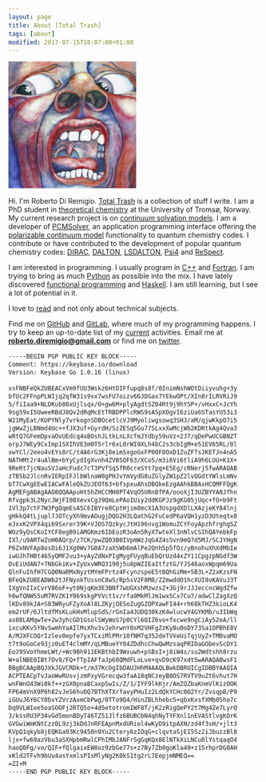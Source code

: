 ```yaml
---
layout: page
title: About [Total Trash]
tags: [about]
modified: 2017-07-15T10:07:00+01:00
---
```


<img src="/images/crimson_king.jpg" class="right" width="256" id="me">

Hi. I'm Roberto Di Remigio.
[Total Trash](https://totaltrash.xyz) is a collection of stuff I write.
I am a PhD student in [theoretical chemistry] at the University of Tromsø, Norway.
My current research project is on [continuum solvation models].
I am a developer of [PCMSolver], an application programming interface offering
the [polarizable continuum model] functionality to quantum chemistry codes.
I contribute or have contributed to the development of popular quantum chemistry codes:
[DIRAC], [DALTON], [LSDALTON], [Psi4] and [ReSpect].

[theoretical chemistry]: https://en.wikipedia.org/wiki/Theoretical_chemistry
[continuum solvation models]: https://en.wikipedia.org/wiki/Implicit_solvation
[PCMSolver]: http://pcmsolver.readthedocs.org/
[polarizable continuum model]: https://en.wikipedia.org/wiki/Polarizable_continuum_model
[DIRAC]: http://diracprogram.org
[DALTON]: http://www.daltonprogram.org/
[LSDALTON]: http://www.daltonprogram.org/
[Psi4]: http://www.psicode.org/
[ReSpect]: http://rel-qchem.sav.sk/

I am interested in programming. I usually program in [C++] and [Fortran].
I am trying to bring as much [Python] as possible into the mix.
I have lately discovered [functional programming] and [Haskell]. I am still learning,
but I see a lot of potential in it.

[C++]: https://en.wikipedia.org/wiki/C%2B%2B
[Fortran]: https://en.wikipedia.org/wiki/Fortran
[Python]: https://en.wikipedia.org/wiki/Python_(programming_language)
[functional programming]: https://en.wikipedia.org/wiki/Functional_programming
[Haskell]: http://en.wikipedia.org/wiki/Haskell_(programming_language)

I love to [read] and not only about technical subjects.

[read]: /reads/

Find me on [GitHub] and [GitLab], where much of my programming happens.
I try to keep an up-to-date list of my [current] activities.
Email me at **roberto.diremigio@gmail.com** or find me on [twitter].

[current]: /currently
[GitHub]: http://github.com/robertodr
[GitLab]: https://gitlab.com/u/robertodr
[twitter]: https://twitter.com/_boberto_

```
-----BEGIN PGP PUBLIC KEY BLOCK-----
Comment: https://keybase.io/download
Version: Keybase Go 1.0.16 (linux)

xsFNBFeQkZUBEACxVm9fUU3Wskz6HtDIFfupq8s8f/0InimNshWOtDiiyvuhg+3y
bfUc2FFnpPLWIjq2qfW31s9xx7wsFU7oizv66JDGax7YEkwOPt/XIn8rILRVRiJ9
5/fiIaa9+NLDKub80xUjlsqx/O+gw6M+plyAgdtSZ04Rt9j9hYSP+/vHxxC+JcYh
9sg59xI5UweeRBdJ8Qv2dRqMcEtTRBDPPlcRWS9sASpXOgvI6ziUa6STasYU53i3
W21MyEat/KUPYNly7vrkognSDBOcetlcVJ9Myoliwgsowq3SHJ/aM/qjwKkpO7i5
jgWwZjLBNmd4Uc++fJX3uf+GyrdH/SzZESq5Gu77SLxxXwMcjWb2KDRtkAg4Qva3
wRtQ7GFemDpvaOvUEdcq4oBOshJLtkLnLXcfmJYdby59uVz+2J7/qDePwUCGBNZT
orpJ7WEy9CxImp1SXIhVE3m0T5rlr6xL0rWI9XLh4bC2s3cbIgM+e51EV65RL/0l
xwYCl/2eeo4vEYs8rC/t4A6rG3Kj8eimSxgoGxFP00F8OxD1ZuZFTsJKETJn4nA5
NATHMt2r4uAlBm+bYyCydIgXvnh4ZVBSQF63/XCo5/m3i6Vi6tliA9h6LUU+K1X+
9ReRt7jcNauSVJaHcFudc7cT3PVfSqSfR0creSYt7pq+E5Eg/cRNerj5fwARAQAB
zTBSb2JlcnRvIERpIFJlbWlnaW8gPHJvYmVydG8uZGlyZW1pZ2lvQGdtYWlsLmNv
bT7CwXgEEwEIACwFAleQkZUJEOT63+bfspxuAhsDBQkeEzgAAhkBBAsHCQMFFQgK
AgMEFgABAgAAO8QQAApuHt5hZHCCMH8PT4VqO5URnBfPA/oooXjI3UZBYYA0Jfhn
Rfvgpk3L2NycJWjFI08XevxCgJ9QmLePAoIUiy2ddKGPJz9gKG05jUqc+fO+b9Ft
1Vl3p7ctF7W3PgQqmEsA5C6IBYre8CptHjim8mcX1A3UspgdXDlLXAzjeKY84lnj
gHkkQ4tLjupl7JOTcyXh9mvAOugjDQG2H3LQathG2FuCedP6aVQH1yzD3Uteqtx0
eJxxK2VPX4qi69Sxrer39K+VJOS7QzkycJtH196nvg1WomuZCYFoyApzhfrghgSZ
WOz9yQsCKoIYCF8egB9iAMGKmz6IbEozR3oAn5RyXTwteXl3nNlvCSIhQAYebkFp
IXl/u9ARTwZoH0AQrp/z7CK/pwZQ03B0IVpmWzJqG4Z4s5vn9mQ7d5MJ/SCJYHgN
P6ZxNVFAp8osDi6J1Xg0Wv7G0A7zaXSWb6mAlPe2Qnh5p5fOz/yBnohuXhXdMbIe
iwUJhTHBt46SyQMF2vu3+yAyZdNxPIgMygFUyqBuEbQrUzd4xZY11CpgzpNGdf3W
OvEiUdAN7+7NbGkiKv+ZyUxvWRQ3190j5u8pWZIEaItfztG/YJ546aoxWpqm69Ua
QlnFuIhfH7CGQ0NaRMxNyztMYmFPrtz4FcynzspeE5tBQhGiMm+5B3L+Z2xKzsFN
BFeQkZUBEADWb2tJFNyokTUssnC8wS/Rp5sV2F8M8/ZZmwddO1hcXUI8vKAVuJ3T
IXgVnIIxCvrV86oF+yt0NjqKm3E3BNf7wUGXshMzwzsZ+3Gj9rJJJeccncWgdZfw
h6wfQNW55uM7RVZK1Y069skgPVVct1v/rfa9MkMlJm1wx5Cx7Cu7/adwClZagXzQ
lKDv89kJA+S03WRyuFZyXoAl8LZKyjOESoZugGZOPXawFI44+rh68kTHZ3kioLK4
em2rUF/6JltdfMsKLukHvMlupSdS/rGnIa4JUDQ30kzK4wlucwY4GYKMb/u3IbWq
as08LAMqwTe+2w3yhcGD1GsolSWyWoS7p0CYl6QIZ6vo+fxcwe9ngCiAy52eA/ll
ixcuKKv5YNvSwmhYaAIlMsXhv3vJehrwnY0sM2VHFgZzKy8u0oDY73Sa1OPBhE8V
A/MJXFCOQrIzlev0epfe7yxTCxiMlPMr10fNM7q352deTVVeUiTqjUyZ+TMBvaMO
t7t9oGoCe93jz0uET4clmMY/qLMBueYY04ZDdhcChwQwMzsaqPRIOaGObevScDY1
EoJ95VoYhmeLWt/+Wc9Bh911EKBthbI9Wxuwh+pSBsI+j8iW4s/su2Wdtshh8rzu
W+alNBE0IBt7Ov9/FQ+fTpIAFfaJp68QMdFLoLve+qvD9cK97xdt5wARAQABwsF1
BBgBCAApBQJXkJGVCRDk+t/m37KcbgIbDAUJHhM4AAQLBwkDBRUICgIDBBYAAQIA
ACPTEACpTvJaoWwRUsvjzmPxyVGrecqw3faA18qNCzeyB0OS7RVTV9uZt6vhut7H
wnFWnO43Wi0kf++zGX0pnaBCaxpSwIs/Z/1/IYF9lkKjr/AmZQZbaKnmVlKizOOK
FP64mVnX9P6h82vJeS6huOQ7BThXTXrfavyPHuIz2LdQkYCHc0O2Yr/ZvsqpB/P9
iGUuJ6Y6CY8bvYZVrzAxmCbPwg/0TTo9Q4/HinZBLhhebc5+qbxKxsfXMb05ho7c
Dq9VLWIee5oaSOOFj2RTQ5o+4d5etotromIWF8T/jK2zRigQePY2t7Mg4Ze7LyrQ
3/kssRU3P34vGd5monBDyT46TZ51Jlfz6BUBCbN4qhNyTYFXnl1nEVAStlvgKOrK
GVGwiWmKNtCzz0L9zj3kDdJnRFEApnMxdURiel4wKyD9itpAXN/zd4f3sH/+jlt3
KVpQ1qkyb8jEQKGa93Kc9450n9Yu2Ctery6zIOqG+clqvtaSjEI5Sz2iJbuzzBl8
ljx+fw69azVbu3aSXHpbmRwlCPhIMbJANFrSgGqKQx8ElNTkXiLNCu0lYstqaqO4
haoQ0Fg/vo/QIF+fQlgaixEW8oz9zbGe77s+z7By7Zb0goKla40+z15rhprDG0AH
xKld2TFvh9bUu4asYxmlsPIsMlyNg2K0kS1tg2rL7EepjmNMEQ==
=ZI+M
-----END PGP PUBLIC KEY BLOCK-----
```

